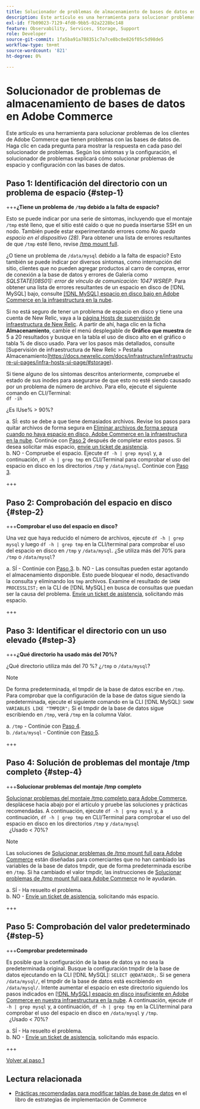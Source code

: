 ```yaml
---
title: Solucionador de problemas de almacenamiento de bases de datos en Adobe Commerce
description: Este artículo es una herramienta para solucionar problemas de los clientes de Adobe Commerce que tienen problemas con las bases de datos de. Haga clic en cada pregunta para mostrar la respuesta en cada paso del solucionador de problemas. Según los síntomas y la configuración, el solucionador de problemas explicará cómo solucionar problemas de espacio y configuración con las bases de datos.
exl-id: f7b09023-7129-4fd0-9bb5-02a2228bc148
feature: Observability, Services, Storage, Support
role: Developer
source-git-commit: 1fa5ba91a788351c7a7ce8bc0e826f05c5d98de5
workflow-type: tm+mt
source-wordcount: '821'
ht-degree: 0%

---
```


# Solucionador de problemas de almacenamiento de bases de datos en Adobe Commerce

Este artículo es una herramienta para solucionar problemas de los clientes de Adobe Commerce que tienen problemas con las bases de datos de. Haga clic en cada pregunta para mostrar la respuesta en cada paso del solucionador de problemas. Según los síntomas y la configuración, el solucionador de problemas explicará cómo solucionar problemas de espacio y configuración con las bases de datos.

## Paso 1: Identificación del directorio con un problema de espacio {#step-1}

+++**¿Tiene un problema de `/tmp` debido a la falta de espacio?**

Esto se puede indicar por una serie de síntomas, incluyendo que el montaje `/tmp` esté lleno, que el sitio esté caído o que no pueda insertarse SSH en un nodo. También puede estar experimentando errores como _No queda espacio en el dispositivo (28)_. Para obtener una lista de errores resultantes de que `/tmp` esté lleno, revise [/tmp mount full](/help/troubleshooting/miscellaneous/tmp-mount-full.md).

¿O tiene un problema de `/data/mysql` debido a la falta de espacio? Esto también se puede indicar por diversos síntomas, como interrupción del sitio, clientes que no pueden agregar productos al carro de compras, error de conexión a la base de datos y errores de Galería como _SQLSTATE\[08S01\]: error de vínculo de comunicación: 1047 WSREP_. Para obtener una lista de errores resultantes de un espacio en disco de [!DNL MySQL] bajo, consulte [[!DNL MySQL] espacio en disco bajo en Adobe Commerce en la infraestructura en la nube](/help/troubleshooting/database/mysql-disk-space-is-low-on-magento-commerce-cloud.md).

Si no está seguro de tener un problema de espacio en disco y tiene una cuenta de New Relic, vaya a la [página Hosts de supervisión de infraestructura de New Relic](https://docs.newrelic.com/docs/infrastructure/infrastructure-ui-pages/infra-hosts-ui-page/). A partir de ahí, haga clic en la ficha **Almacenamiento**, cambie el menú desplegable de **Gráfico que muestra** de 5 a 20 resultados y busque en la tabla el uso de disco alto en el gráfico o tabla % de disco usado. Para ver los pasos más detallados, consulte [Supervisión de infraestructura de New Relic > Pestaña Almacenamiento]https://docs.newrelic.com/docs/infrastructure/infrastructure-ui-pages/infra-hosts-ui-page/#storage).

Si tiene alguno de los síntomas descritos anteriormente, compruebe el estado de sus inodes para asegurarse de que esto no esté siendo causado por un problema de número de archivo. Para ello, ejecute el siguiente comando en CLI/Terminal:\
`df -ih`

¿Es IUse% > 90%?

a. SÍ: esto se debe a que tiene demasiados archivos. Revise los pasos para quitar archivos de forma segura en [Eliminar archivos de forma segura cuando no haya espacio en disco, Adobe Commerce en la infraestructura en la nube](/help/troubleshooting/miscellaneous/safely-delete-files-when-out-of-disk-space-adobe-commerce-on-our-cloud-architecture.md). Continúe con [Paso 2](#step-2) después de completar estos pasos. Si desea solicitar más espacio, [envíe un ticket de asistencia](/help/help-center-guide/help-center/magento-help-center-user-guide.md#submit-ticket).\
b. NO - Compruebe el espacio. Ejecute `df -h | grep mysql` y, a continuación, `df -h | grep tmp` en CLI/Terminal para comprobar el uso del espacio en disco en los directorios `/tmp` y `/data/mysql`. Continúe con [Paso 3](#step-3).

+++

## Paso 2: Comprobación del espacio en disco {#step-2}

+++**Comprobar el uso del espacio en disco?**

Una vez que haya reducido el número de archivos, ejecute `df -h | grep mysql` y luego `df -h | grep tmp` en la CLI/terminal para comprobar el uso del espacio en disco en `/tmp` y `/data/mysql`. ¿Se utiliza más del 70% para `/tmp` o `/data/mysql`?

a. SÍ - Continúe con [Paso 3](#step-3).
b. NO - Las consultas pueden estar agotando el almacenamiento disponible. Esto puede bloquear el nodo, desactivando la consulta y eliminando los `tmp` archivos. Examine el resultado de `SHOW PROCESSLIST;` en la CLI de [!DNL MySQL] en busca de consultas que puedan ser la causa del problema. [Envíe un ticket de asistencia](/help/help-center-guide/help-center/magento-help-center-user-guide.md#submit-ticket), solicitando más espacio.

+++

## Paso 3: Identificar el directorio con un uso elevado {#step-3}

+++**¿Qué directorio ha usado más del 70%?**

¿Qué directorio utiliza más del 70 %? ¿`/tmp` o `/data/mysql`?

>[!NOTE]
>
>De forma predeterminada, el tmpdir de la base de datos escribe en `/tmp`. Para comprobar que la configuración de la base de datos sigue siendo la predeterminada, ejecute el siguiente comando en la CLI [!DNL MySQL]: `SHOW VARIABLES LIKE "TMPDIR";` Si el tmpdir de la base de datos sigue escribiendo en `/tmp`, verá `/tmp` en la columna Valor.

a. `/tmp` - Continúe con [Paso 4](#step-4). \
b. `/data/mysql` - Continúe con [Paso 5](#step-5).

+++

## Paso 4: Solución de problemas del montaje /tmp completo {#step-4}

+++**Solucionar problemas del montaje /tmp completo**

[Solucionar problemas del montaje /tmp completo para Adobe Commerce](/help/troubleshooting/miscellaneous/tmp-mount-full.md), desplácese hacia abajo por el artículo y pruebe las soluciones y prácticas recomendadas. A continuación, ejecute `df -h | grep mysql` y, a continuación, `df -h | grep tmp` en CLI/Terminal para comprobar el uso del espacio en disco en los directorios `/tmp` y `/data/mysql`\
  ¿Usado &lt; 70%?

>[!NOTE]
>
>Las soluciones de [Solucionar problemas de /tmp mount full para Adobe Commerce](/help/troubleshooting/miscellaneous/tmp-mount-full.md) están diseñadas para comerciantes que no han cambiado las variables de la base de datos tmpdir, que de forma predeterminada escribe en `/tmp`. Si ha cambiado el valor tmpdir, las instrucciones de [Solucionar problemas de /tmp mount full para Adobe Commerce](/help/troubleshooting/miscellaneous/tmp-mount-full.md) no le ayudarán.

a. SÍ - Ha resuelto el problema. \
b. NO - [Envíe un ticket de asistencia](/help/help-center-guide/help-center/magento-help-center-user-guide.md#submit-ticket), solicitando más espacio.

+++

## Paso 5: Comprobación del valor predeterminado {#step-5}

+++**Comprobar predeterminado**

Es posible que la configuración de la base de datos ya no sea la predeterminada original. Busque la configuración tmpdir de la base de datos ejecutando en la CLI [!DNL MySQL]: `SELECT @@DATADIR;`. Si se genera `/data/mysql/`, el tmpdir de la base de datos está escribiendo en `/data/mysql/`. Intente aumentar el espacio en este directorio siguiendo los pasos indicados en [[!DNL MySQL] espacio en disco insuficiente en Adobe Commerce en nuestra infraestructura en la nube](/help/troubleshooting/database/mysql-disk-space-is-low-on-magento-commerce-cloud.md). A continuación, ejecute `df -h | grep mysql` y, a continuación, `df -h | grep tmp` en la CLI/terminal para comprobar el uso del espacio en disco en `/data/mysql` y `/tmp`.\
  ¿Usado &lt; 70%?

a. SÍ - Ha resuelto el problema. \
b. NO - [Envíe un ticket de asistencia](/help/help-center-guide/help-center/magento-help-center-user-guide.md#submit-ticket), solicitando más espacio.

+++

[Volver al paso 1](#step-1)

## Lectura relacionada

* [Prácticas recomendadas para modificar tablas de base de datos](https://experienceleague.adobe.com/es/docs/commerce-operations/implementation-playbook/best-practices/development/modifying-core-and-third-party-tables#why-adobe-recommends-avoiding-modifications) en el libro de estrategias de implementación de Commerce
